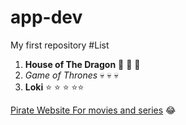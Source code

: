 # app-dev
My first repository
#List
1. **House of The Dragon** :dragon_face: :dragon_face: :dragon_face:
2. *Game of Thrones* :skull: :skull: :skull:
3. **Loki** :star: :star: :star: :star::star:

[Pirate Website For movies and series](https://www.tikmovies.com/movie) :joy:
